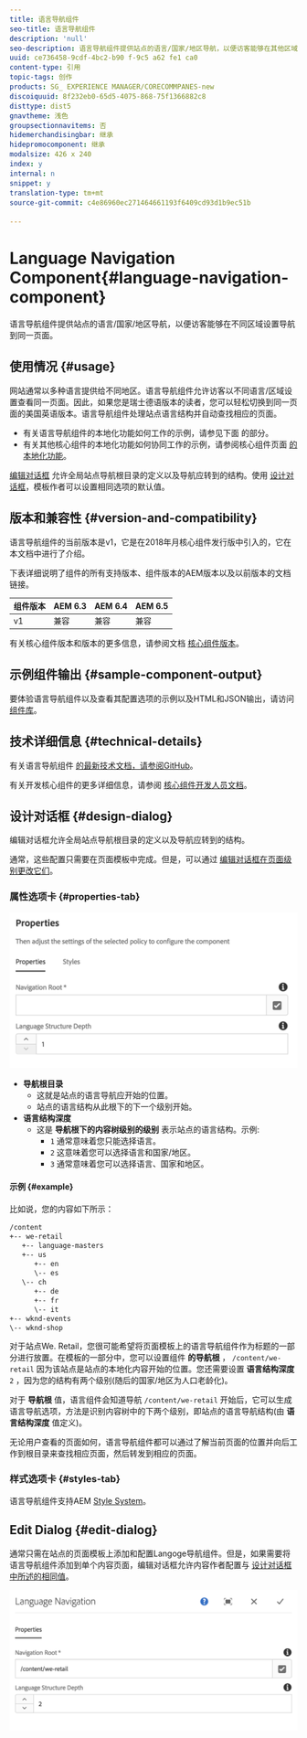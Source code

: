 ```yaml
---
title: 语言导航组件
seo-title: 语言导航组件
description: 'null'
seo-description: 语言导航组件提供站点的语言/国家/地区导航，以便访客能够在其他区域设置中导航到同一页面。
uuid: ce736458-9cdf-4bc2-b90 f-9c5 a62 fe1 ca0
content-type: 引用
topic-tags: 创作
products: SG_ EXPERIENCE MANAGER/CORECOMMPANES-new
discoiquuid: 8f232eb0-65d5-4075-868-75f1366882c8
disttype: dist5
gnavtheme: 浅色
groupsectionnavitems: 否
hidemerchandisingbar: 继承
hidepromocomponent: 继承
modalsize: 426 x 240
index: y
internal: n
snippet: y
translation-type: tm+mt
source-git-commit: c4e86960ec271464661193f6409cd93d1b9ec51b

---
```



# Language Navigation Component{#language-navigation-component}

语言导航组件提供站点的语言/国家/地区导航，以便访客能够在不同区域设置导航到同一页面。

## 使用情况 {#usage}

网站通常以多种语言提供给不同地区。语言导航组件允许访客以不同语言/区域设置查看同一页面。因此，如果您是瑞士德语版本的读者，您可以轻松切换到同一页面的美国英语版本。语言导航组件处理站点语言结构并自动查找相应的页面。

* 有关语言导航组件的本地化功能如何工作的示例，请参见下面 [](#example)的部分。
* 有关其他核心组件的本地化功能如何协同工作的示例，请参阅核心组件页面 [的本地化功能](localization.md)。

[编辑对话框](#edit-dialog) 允许全局站点导航根目录的定义以及导航应转到的结构。使用 [设计对话框](#design-dialog)，模板作者可以设置相同选项的默认值。

## 版本和兼容性 {#version-and-compatibility}

语言导航组件的当前版本是v1，它是在2018年月核心组件发行版中引入的，它在本文档中进行了介绍。

下表详细说明了组件的所有支持版本、组件版本的AEM版本以及以前版本的文档链接。

| 组件版本 | AEM 6.3 | AEM 6.4 | AEM 6.5 |
|--- |--- |--- |--- |
| v1 | 兼容 | 兼容 | 兼容 |

有关核心组件版本和版本的更多信息，请参阅文档 [核心组件版本](versions.md)。

## 示例组件输出 {#sample-component-output}

要体验语言导航组件以及查看其配置选项的示例以及HTML和JSON输出，请访问 [组件库](http://opensource.adobe.com/aem-core-wcm-components/library/language-navigation/language-structure/us/en/language-navigation.html)。

## 技术详细信息 {#technical-details}

有关语言导航组件 [的最新技术文档，请参阅GitHub](https://github.com/adobe/aem-core-wcm-components/blob/master/content/src/content/jcr_root/apps/core/wcm/components/languagenavigation/v1/languagenavigation)。

有关开发核心组件的更多详细信息，请参阅 [核心组件开发人员文档](developing.md)。

## 设计对话框 {#design-dialog}

编辑对话框允许全局站点导航根目录的定义以及导航应转到的结构。

通常，这些配置只需要在页面模板中完成。但是，可以通过 [编辑对话框在页面级别更改它们](#edit-dialog)。

### 属性选项卡 {#properties-tab}

![](assets/screen_shot_2018-01-12at133642.png)

* **导航根目录**
   * 这就是站点的语言导航应开始的位置。
   * 站点的语言结构从此根下的下一个级别开始。
* **语言结构深度**
   * 这是 **导航根下的内容树级别的级别** 表示站点的语言结构。示例:
      * `1` 通常意味着您只能选择语言。
      * `2` 这意味着您可以选择语言和国家/地区。
      * `3` 通常意味着您可以选择语言、国家和地区。

#### 示例 {#example}

比如说，您的内容如下所示：

```
/content
+-- we-retail
   +-- language-masters
   +-- us
      +-- en
      \-- es
   \-- ch
      +-- de
      +-- fr
      \-- it
+-- wknd-events
\-- wknd-shop
```

对于站点We. Retail，您很可能希望将页面模板上的语言导航组件作为标题的一部分进行放置。在模板的一部分中，您可以设置组件 **的导航根** ， `/content/we-retail` 因为该站点是站点的本地化内容开始的位置。您还需要设置 **语言结构深度**`2` ，因为您的结构有两个级别(随后的国家/地区为人口老龄化)。

对于 **导航根** 值，语言组件会知道导航 `/content/we-retail` 开始后，它可以生成语言导航选项，方法是识别内容树中的下两个级别，即站点的语言导航结构(由 **语言结构深度** 值定义)。

无论用户查看的页面如何，语言导航组件都可以通过了解当前页面的位置并向后工作到根目录来查找相应页面，然后转发到相应的页面。

### 样式选项卡 {#styles-tab}

语言导航组件支持AEM [Style System](authoring.md#component-styling)。

## Edit Dialog {#edit-dialog}

通常只需在站点的页面模板上添加和配置Langoge导航组件。但是，如果需要将语言导航组件添加到单个内容页面，编辑对话框允许内容作者配置与 [设计对话框中所述的相同值](#design-dialog)。

![](assets/screen_shot_2018-01-12at133353.png)
